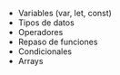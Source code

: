 - Variables (var, let, const)
- Tipos de datos
- Operadores
- Repaso de funciones
- Condicionales
- Arrays
